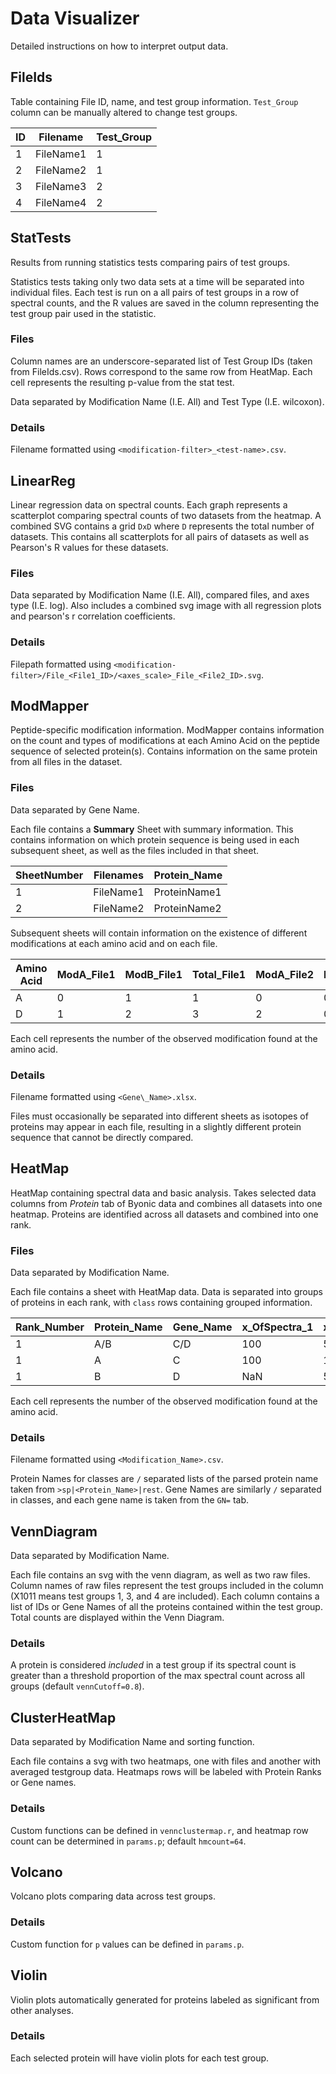 # Data Visualizer

Detailed instructions on how to interpret output data.

## FileIds

Table containing File ID, name, and test group information. `Test_Group` column can be manually altered to change test groups.

| ID | Filename  | Test\_Group |
|----|-----------|-------------|
| 1  | FileName1 | 1           |
| 2  | FileName2 | 1           |
| 3  | FileName3 | 2           |
| 4  | FileName4 | 2           |

## StatTests

Results from running statistics tests comparing pairs of test groups.

Statistics tests taking only two data sets at a time will be separated into individual files. Each test is run on a all pairs of test groups in a row of spectral counts, and the R values are saved in the column representing the test group pair used in the statistic.

### Files

Column names are an underscore-separated list of Test Group IDs (taken from FileIds.csv). Rows correspond to the same row from HeatMap. Each cell represents the resulting p-value from the stat test.

Data separated by Modification Name (I.E. All) and  Test Type (I.E. wilcoxon).


### Details

Filename formatted using `<modification-filter>_<test-name>.csv`.

## LinearReg

Linear regression data on spectral counts. Each graph represents a scatterplot comparing spectral counts of two datasets from the heatmap. A combined SVG contains a grid `DxD` where `D` represents the total number of datasets. This contains all scatterplots for all pairs of datasets as well as Pearson's R values for these datasets.

### Files

Data separated by Modification Name (I.E. All), compared files, and axes type (I.E. log). Also includes a combined svg image with all regression plots and pearson's r correlation coefficients.

### Details

Filepath formatted using `<modification-filter>/File_<File1_ID>/<axes_scale>_File_<File2_ID>.svg`.

## ModMapper

Peptide-specific modification information. ModMapper contains information on the count and types of modifications at each Amino Acid on the peptide sequence of selected protein(s). Contains information on the same protein from all files in the dataset.

### Files

Data separated by Gene Name.

Each file contains a **Summary** Sheet with summary information. This contains information on which protein sequence is being used in each subsequent sheet, as well as the files included in that sheet.

| SheetNumber | Filenames | Protein\_Name |
|-------------|-----------|---------------|
| 1           | FileName1 | ProteinName1  |
| 2           | FileName2 | ProteinName2  |

Subsequent sheets will contain information on the existence of different modifications at each amino acid and on each file.

| Amino Acid | ModA\_File1 | ModB\_File1 | Total\_File1 | ModA\_File2 | ModB\_File2 | Total\_File2 | ... |
|------------|-------------|-------------|--------------|-------------|-------------|--------------|-----|
| A          | 0           | 1           | 1            | 0           | 0           | 0            | ... |
| D          | 1           | 2           | 3            | 2           | 0           | 2            | ... |

Each cell represents the number of the observed modification found at the amino acid.

### Details

Filename formatted using `<Gene\_Name>.xlsx`.

Files must occasionally be separated into different sheets as isotopes of proteins may appear in each file, resulting in a slightly different protein sequence that cannot be directly compared.

## HeatMap

HeatMap containing spectral data and basic analysis. Takes selected data columns from *Protein* tab of Byonic data and combines all datasets into one heatmap. Proteins are identified across all datasets and combined into one rank.

### Files

Data separated by Modification Name.

Each file contains a sheet with HeatMap data. Data is separated into groups of proteins in each rank, with `class` rows containing grouped information.

| Rank\_Number | Protein\_Name | Gene\_Name | x\_OfSpectra\_1 | x\_OfSpectra\_2 | max\_x\_OfSpectra | x\_AA\_sInProtein | Contaminant | Row\_Type |
|--------------|---------------|------------|-----------------|-----------------|-------------------|-------------------|-------------|-----------|
| 1            | A/B           | C/D        | 100             | 51              | 100               | 987               | 0           | 1         |
| 1            | A             | C          | 100             | 1               | 100               | 975               | 0           | 0         |
| 1            | B             | D          | NaN             | 50              | 50                | 987               | 0           | 0         |

Each cell represents the number of the observed modification found at the amino acid.

### Details

Filename formatted using `<Modification_Name>.csv`.

Protein Names for classes are `/` separated lists of the parsed protein name taken from `>sp|<Protein_Name>|rest`.
Gene Names are similarly `/` separated in classes, and each gene name is taken from the `GN=` tab.

## VennDiagram

Data separated by Modification Name.

Each file contains an svg with the venn diagram, as well as two raw files. Column names of raw files represent the test groups included in the column (X1011 means test groups 1, 3, and 4 are included). Each column contains a list of IDs or Gene Names of all the proteins contained within the test group. Total counts are displayed within the Venn Diagram.

### Details

A protein is considered *included* in a test group if its spectral count is greater than a threshold proportion of the max spectral count across all groups (default `vennCutoff=0.8`).

## ClusterHeatMap

Data separated by Modification Name and sorting function.

Each file contains a svg with two heatmaps, one with files and another with averaged testgroup data. Heatmaps rows will be labeled with Protein Ranks or Gene names.

### Details

Custom functions can be defined in `vennclustermap.r`, and heatmap row count can be determined in `params.p`; default `hmcount=64`.

## Volcano

Volcano plots comparing data across test groups.

### Details

Custom function for `p` values can be defined in `params.p`.

## Violin

Violin plots automatically generated for proteins labeled as significant from other analyses.

### Details

Each selected protein will have violin plots for each test group.